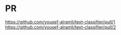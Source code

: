 # PR
https://github.com/yousef-alramli/text-classifier/pull/1
https://github.com/yousef-alramli/text-classifier/pull/2
